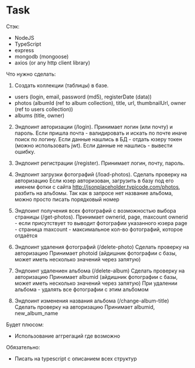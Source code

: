 # Task

Стэк:
- NodeJS
- TypeScript
- express
- mongodb (mongoose)
- axios (or any http client library)

Что нужно сделать:
1) Создать коллекции (таблицы) в базе.
 - users (login, email, password (md5), registerDate (data))
 - photos (albumId (ref to album collection), title, url, thumbnailUrl, owner (ref to users collection))
 - albums (title, owner)

2) Эндпоинт авторизации (/login). Принимает логин (или почту) и пароль.
Если пришла почта - валидировать и искать по почте иначе поиск по логину.
Если данные нашлись в БД - отдать юзеру токен (можно использовать jwt).
Если данные не нашлись - вывести ошибку.

3) Эндпоинт регистрации (/register). Принимает логин, почту, пароль.

4) Эндпоинт загрузки фотографий (/load-photos).
Сделать проверку на авторизацию
Если юзер авторизован, загрузить в базу под его именем фотки с сайта
http://jsonplaceholder.typicode.com/photos, разбить на альбомы. Так как
в запросе нет название альбома, можно просто писать порядковый номер

5) Эндпоинт получения всех фотографий с возможностью выбора страницы (/get-photos).
Принимает ownerid, page, maxcount
ownerid - если присутствует то выводит фотографии указанного юзера
page - страница
maxcount - максимальное кол-во фотографий, которое отдаётся

6) Эндпоинт удаления фотографий (/delete-photo)
Сделать проверку на авторизацию
Принимает photoid (айдишник фотографии с базы, может иметь несколько значений через запятую)

6) Эндпоинт удалениен альбома (/delete-album)
Сделать проверку на авторизацию
Принимает albumid (айдишник фотографии с базы, может иметь несколько значений через запятую)
При удалении альбома - удалять все фотографии с этим альбомом

7) Эндпоинт изменения названия альбома (/change-album-title)
Сделать проверку на авторизацию
Принимает albumid, new_album_name

Будет плюсом:
- Использование аггрегаций где возможно

Обязательно:
- Писать на typescript с описанием всех структур